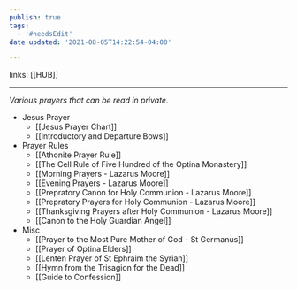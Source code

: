 ```yaml
---
publish: true
tags:
  - '#needsEdit'
date updated: '2021-08-05T14:22:54-04:00'

---
```


links: [[HUB]]

---

_Various prayers that can be read in private._

- Jesus Prayer
  - [[Jesus Prayer Chart]]
  - [[Introductory and Departure Bows]]
- Prayer Rules
  - [[Athonite Prayer Rule]]
  - [[The Cell Rule of Five Hundred of the Optina Monastery]]
  - [[Morning Prayers - Lazarus Moore]]
  - [[Evening Prayers - Lazarus Moore]]
  - [[Prepratory Canon for Holy Communion - Lazarus Moore]]
  - [[Prepratory Prayers for Holy Communion - Lazarus Moore]]
  - [[Thanksgiving Prayers after Holy Communion - Lazarus Moore]]
  - [[Canon to the Holy Guardian Angel]]
- Misc
  - [[Prayer to the Most Pure Mother of God - St Germanus]]
  - [[Prayer of Optina Elders]]
  - [[Lenten Prayer of St Ephraim the Syrian]]
  - [[Hymn from the Trisagion for the Dead]]
  - [[Guide to Confession]]
